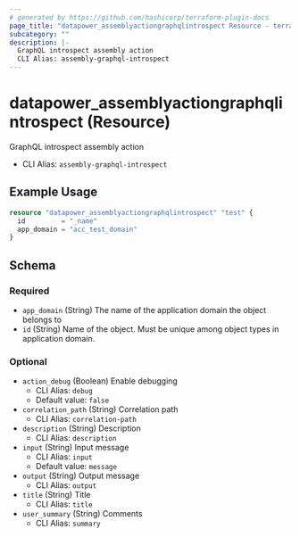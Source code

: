 ```yaml
---
# generated by https://github.com/hashicorp/terraform-plugin-docs
page_title: "datapower_assemblyactiongraphqlintrospect Resource - terraform-provider-datapower"
subcategory: ""
description: |-
  GraphQL introspect assembly action
  CLI Alias: assembly-graphql-introspect
---
```


# datapower_assemblyactiongraphqlintrospect (Resource)

GraphQL introspect assembly action
  - CLI Alias: `assembly-graphql-introspect`

## Example Usage

```terraform
resource "datapower_assemblyactiongraphqlintrospect" "test" {
  id         = "_name"
  app_domain = "acc_test_domain"
}
```

<!-- schema generated by tfplugindocs -->
## Schema

### Required

- `app_domain` (String) The name of the application domain the object belongs to
- `id` (String) Name of the object. Must be unique among object types in application domain.

### Optional

- `action_debug` (Boolean) Enable debugging
  - CLI Alias: `debug`
  - Default value: `false`
- `correlation_path` (String) Correlation path
  - CLI Alias: `correlation-path`
- `description` (String) Description
  - CLI Alias: `description`
- `input` (String) Input message
  - CLI Alias: `input`
  - Default value: `message`
- `output` (String) Output message
  - CLI Alias: `output`
- `title` (String) Title
  - CLI Alias: `title`
- `user_summary` (String) Comments
  - CLI Alias: `summary`
